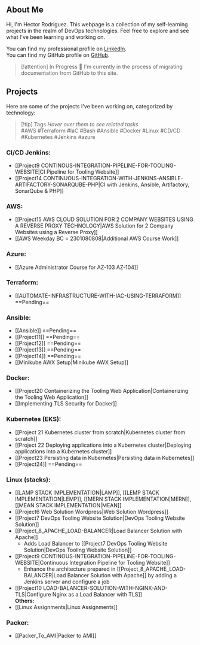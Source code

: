 <!--
Picture doesnt work
![[IMG-20230405-WA0008.jpg|400]]
-->

## About Me
Hi, I'm Hector Rodriguez. This webpage is a collection of my self-learning projects in the realm of DevOps technologies. Feel free to explore and see what I've been learning and working on.

You can find my professional profile on [LinkedIn](https://www.linkedin.com/in/hector-rodriguez-84020a26/).  
You can find my GitHub profile on [GitHub](https://github.com/hectorproko).

> [!attention] In Progress 🚀
> I'm currently in the process of migrating documentation from GitHub to this site.

## Projects
Here are some of the projects I've been working on, categorized by technology:


> [!tip] Tags
> *Hover over them to see related tasks*  
> #AWS #Terraform #IaC #Bash #Ansible #Docker #Linux #CD/CD #Kubernetes #Jenkins #azure
   
### CI/CD Jenkins:
- [[Project9 CONTINOUS-INTEGRATION-PIPELINE-FOR-TOOLING-WEBSITE|CI Pipeline for Tooling Website]]
- [[Project14 CONTINUOUS-INTEGRATION-WITH-JENKINS-ANSIBLE-ARTIFACTORY-SONARQUBE-PHP|CI with Jenkins, Ansible, Artifactory, SonarQube & PHP]] 

### AWS:
- [[Project15 AWS CLOUD SOLUTION FOR 2 COMPANY WEBSITES USING A REVERSE PROXY TECHNOLOGY|AWS Solution for 2 Company Websites using a Reverse Proxy]]
- [[AWS Weekday BC = 2301080808|Additional AWS Course Work]]
### Azure:
- [[Azure Administrator Course for AZ-103 AZ-104]]
### Terraform:
- [[AUTOMATE-INFRASTRUCTURE-WITH-IAC-USING-TERRAFORM]] ==Pending==
### Ansible:
- [[Ansible]] ==Pending==
- [[Project11]] ==Pending==
- [[Project12]] ==Pending==
- [[Project13]] ==Pending==
- [[Project14]] ==Pending==
- [[Minikube AWX Setup|Minikube AWX Setup]]

### Docker:
- [[Project20 Containerizing the Tooling Web Application|Containerizing the Tooling Web Application]]
- [[Implementing TLS Security for Docker]] 

### Kubernetes (EKS):
- [[Project 21 Kubernetes cluster from scratch|Kubernetes cluster from scratch]] 
- [[Project 22 Deploying applications into a Kubernetes cluster|Deploying applications into a Kubernetes cluster]]
- [[Project23 Persisting data in Kubernetes|Persisting data in Kubernetes]]
- [[Project24]] ==Pending==

### Linux (stacks):
- [[LAMP STACK IMPLEMENTATION|LAMP]], [[LEMP STACK IMPLEMENTATION|LEMP]], [[MERN STACK IMPLEMENTATION|MERN]], [[MEAN STACK IMPLEMENTATION|MEAN]] 
- [[Project6 Web Solution Wordpress|Web Solution Wordpress]] 
- [[Project7 DevOps Tooling Website Solution|DevOps Tooling Website Solution]] 
- [[Project_8_APACHE_LOAD-BALANCER|Load Balancer Solution with Apache]] 
    - Adds Load Balancer to [[Project7 DevOps Tooling Website Solution|DevOps Tooling Website Solution]]
- [[Project9 CONTINOUS-INTEGRATION-PIPELINE-FOR-TOOLING-WEBSITE|Continuous Integration Pipeline for Tooling Website]]
    - Enhance the architecture prepared in [[Project_8_APACHE_LOAD-BALANCER|Load Balancer Solution with Apache]] by adding a Jenkins server and configure a job
- [[Project10 LOAD-BALANCER-SOLUTION-WITH-NGINX-AND-TLS|Configure Nginx as a Load Balancer with TLS]]   
**Others:**  
- [[Linux Assignments|Linux Assignments]]
### Packer:
- [[Packer_To_AMI|Packer to AMI]] 







<!--
[[Azure Administrator Course for AZ-103 AZ-104|Azure Administrator]]
[[Azure Devops BC = 2322102810|Azure DevOps]]
[[Devops BC = 2330070508]]


[[IntelliPaat_Index]]

-->






